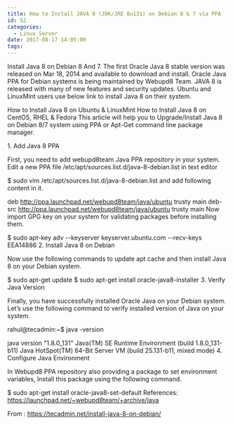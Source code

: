 ```yaml
---
title: How to Install JAVA 8 (JDK/JRE 8u131) on Debian 8 & 7 via PPA
id: 52
categories:
  - Linux Server
date: 2017-08-17 14:05:00
tags:
---
```


Install Java 8 on Debian 8 And 7\. The first Oracle Java 8 stable version was released on Mar 18, 2014 and available to download and install. Oracle Java PPA for Debian systems is being maintained by Webupd8 Team. JAVA 8 is released with many of new features and security updates. Ubuntu and LinuxMint users use below link to install Java 8 on their system.

How to Install Java 8 on Ubuntu &amp; LinuxMint
How to Install Java 8 on CentOS, RHEL &amp; Fedora
This article will help you to Upgrade/Install Java 8 on Debian 8/7 system using PPA or Apt-Get command line package manager.

1\. Add Java 8 PPA

First, you need to add webupd8team Java PPA repository in your system. Edit a new PPA file /etc/apt/sources.list.d/java-8-debian.list in text editor

$ sudo vim /etc/apt/sources.list.d/java-8-debian.list
and add following content in it.

deb http://ppa.launchpad.net/webupd8team/java/ubuntu trusty main
deb-src http://ppa.launchpad.net/webupd8team/java/ubuntu trusty main
Now import GPG key on your system for validating packages before installing them.

$ sudo apt-key adv --keyserver keyserver.ubuntu.com --recv-keys EEA14886
2\. Install Java 8 on Debian

Now use the following commands to update apt cache and then install Java 8 on your Debian system.

$ sudo apt-get update
$ sudo apt-get install oracle-java8-installer
3\. Verify Java Version

Finally, you have successfully installed Oracle Java on your Debian system. Let’s use the following command to verify installed version of Java on your system.

rahul@tecadmin:~$ java -version

java version "1.8.0_131"
Java(TM) SE Runtime Environment (build 1.8.0_131-b11)
Java HotSpot(TM) 64-Bit Server VM (build 25.131-b11, mixed mode)
4\. Configure Java Environment

In Webupd8 PPA repository also providing a package to set environment variables, Install this package using the following command.

$ sudo apt-get install oracle-java8-set-default
References:
https://launchpad.net/~webupd8team/+archive/java

From : https://tecadmin.net/install-java-8-on-debian/

&nbsp;